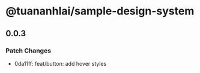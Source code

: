 # @tuananhlai/sample-design-system

## 0.0.3

### Patch Changes

- 0da11ff: feat/button: add hover styles
